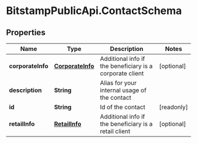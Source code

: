 # BitstampPublicApi.ContactSchema

## Properties

Name | Type | Description | Notes
------------ | ------------- | ------------- | -------------
**corporateInfo** | [**CorporateInfo**](CorporateInfo.md) | Additional info if the beneficiary is a corporate client | [optional] 
**description** | **String** | Alias for your internal usage of the contact | 
**id** | **String** | Id of the contact | [readonly] 
**retailInfo** | [**RetailInfo**](RetailInfo.md) | Additional info if the beneficiary is a retail client | [optional] 


